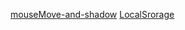[mouseMove-and-shadow](https://damenhua.github.io/16---Mouse-Move-Shadow/index-START.html)
[LocalSrorage](https://damenhua.github.io/15---LocalStorage/index-START.html)
